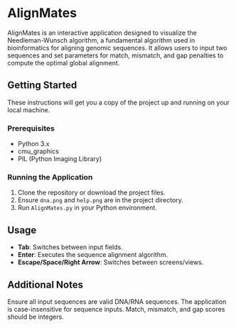 # AlignMates
AlignMates is an interactive application designed to visualize the Needleman-Wunsch algorithm, a fundamental algorithm used in bioinformatics for aligning genomic sequences. It allows users to input two sequences and set parameters for match, mismatch, and gap penalties to compute the optimal global alignment.

## Getting Started
These instructions will get you a copy of the project up and running on your local machine.

### Prerequisites
- Python 3.x
- cmu_graphics
- PIL (Python Imaging Library)

### Running the Application
1. Clone the repository or download the project files.
2. Ensure `dna.png` and `help.png` are in the project directory.
3. Run `AlignMates.py` in your Python environment.

## Usage
- **Tab**: Switches between input fields.
- **Enter**: Executes the sequence alignment algorithm.
- **Escape/Space/Right Arrow**: Switches between screens/views.

## Additional Notes
Ensure all input sequences are valid DNA/RNA sequences. The application is case-insensitive for sequence inputs. Match, mismatch, and gap scores should be integers.



